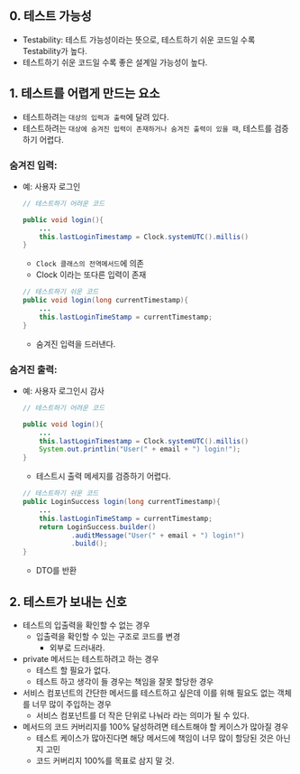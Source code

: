 ## 0. 테스트 가능성

- Testability: 테스트 가능성이라는 뜻으로, 테스트하기 쉬운 코드일 수록 Testability가 높다.
- 테스트하기 쉬운 코드일 수록 좋은 설계일 가능성이 높다.

## 1. 테스트를 어렵게 만드는 요소

- 테스트하려는 `대상의 입력과 출력`에 달려 있다.
- 테스트하려는 `대상에 숨겨진 입력이 존재하거나 숨겨진 출력이 있을 때`, 테스트를 검증하기 어렵다.

### 숨겨진 입력:

- 예: 사용자 로그인
    
    ```java
    // 테스트하기 어려운 코드
    
    public void login(){
    	...
    	this.lastLoginTimestamp = Clock.systemUTC().millis()
    }
    ```
    
    - `Clock 클래스의 전역메서드`에 의존
    - Clock 이라는 또다른 입력이 존재
    
    ```java
    // 테스트하기 쉬운 코드
    public void login(long currentTimestamp){
    	...
    	this.lastLoginTimeStamp = currentTimestamp;
    }
    ```
    
    - 숨겨진 입력을 드러낸다.

### 숨겨진 출력:

- 예: 사용자 로그인시 감사
    
    ```java
    // 테스트하기 어려운 코드
    
    public void login(){
    	...
    	this.lastLoginTimestamp = Clock.systemUTC().millis()
    	System.out.printlin("User(" + email + ") login!");
    }
    ```
    
    - 테스트시 출력 메세지를 검증하기 어렵다.
    
    ```java
    // 테스트하기 쉬운 코드
    public LoginSuccess login(long currentTimestamp){
    	...
    	this.lastLoginTimeStamp = currentTimestamp;
    	return LoginSuccess.builder()
    			.auditMessage("User(" + email + ") login!")
    			.build();
    }
    ```
    
    - DTO를 반환

## 2. 테스트가 보내는 신호

- 테스트의 입출력을 확인할 수 없는 경우
    - 입출력을 확인할 수 있는 구조로 코드를 변경
        - 외부로 드러내라.
- private 메서드는 테스트하려고 하는 경우
    - 테스트 할 필요가 없다.
    - 테스트 하고 생각이 들 경우는 책임을 잘못 할당한 경우
- 서비스 컴포넌트의 간단한 메서드를 테스트하고 싶은데 이를 위해 필요도 없는 객체를 너무 많이 주입하는 경우
    - 서비스 컴포넌트를 더 작은 단위로 나눠라 라는 의미가 될 수 있다.
- 메서드의 코드 커버리지를 100% 달성하려면 테스트해야 할 케이스가 많아질 경우
    - 테스트 케이스가 많아진다면 해당 메서드에 책임이 너무 많이 할당된 것은 아닌지 고민
    - 코드 커버리지 100%를 목표로 삼지 말 것.